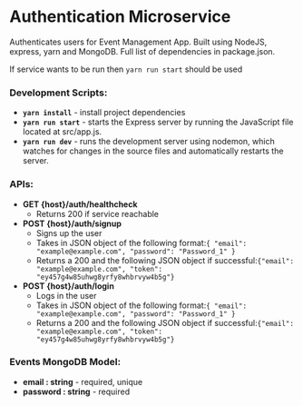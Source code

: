 # Authentication Microservice
Authenticates users for Event Management App. Built using NodeJS, express, yarn and MongoDB. Full list of dependencies in package.json.

If service wants to be run then `yarn run start` should be used

### Development Scripts:
- **`yarn install`** - install project dependencies
- **`yarn run start`** - starts the Express server by running the JavaScript file located at src/app.js.
- **`yarn run dev`** -  runs the development server using nodemon, which watches for changes in the source files and automatically restarts the server.

### APIs:
- **GET {host}/auth/healthcheck**
    - Returns 200 if service reachable
- **POST {host}/auth/signup**
    - Signs up the user
    - Takes in JSON object of the following format:`{ "email": "example@example.com", "password": "Password_1" }`
    - Returns a 200 and the following JSON object if successful:`{"email": "example@example.com", "token": "ey457g4w85uhwg8yrfy8whbrvyw4b5g"}`
- **POST {host}/auth/login**
    - Logs in the user
    - Takes in JSON object of the following format:`{ "email": "example@example.com", "password": "Password_1" }`
    - Returns a 200 and the following JSON object if successful:`{"email": "example@example.com", "token": "ey457g4w85uhwg8yrfy8whbrvyw4b5g"}`


### Events MongoDB Model:
- **email : string** - required, unique
- **password : string** - required
